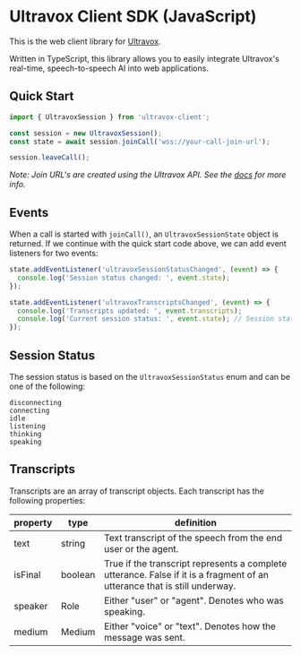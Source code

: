 # Ultravox Client SDK (JavaScript)

This is the web client library for [Ultravox](https://ultravox.ai).

Written in TypeScript, this library allows you to easily integrate Ultravox's real-time, speech-to-speech AI into web applications.

## Quick Start

```javascript
import { UltravoxSession } from 'ultravox-client';

const session = new UltravoxSession();
const state = await session.joinCall('wss://your-call-join-url');

session.leaveCall();
```

_Note: Join URL's are created using the Ultravox API. See the [docs](https://fixie-ai.github.io/ultradox/) for more info._

## Events

When a call is started with `joinCall()`, an `UltravoxSessionState` object is returned. If we continue with the quick start code above, we can add event listeners for two events:

```javascript
state.addEventListener('ultravoxSessionStatusChanged', (event) => {
  console.log('Session status changed: ', event.state);
});

state.addEventListener('ultravoxTranscriptsChanged', (event) => {
  console.log('Transcripts updated: ', event.transcripts);
  console.log('Current session status: ', event.state); // Session status is also available on the event
});
```

## Session Status

The session status is based on the `UltravoxSessionStatus` enum and can be one of the following:

```
disconnecting
connecting
idle
listening
thinking
speaking
```

## Transcripts

Transcripts are an array of transcript objects. Each transcript has the following properties:

| property | type    | definition                                                                                                                |
| -------- | ------- | ------------------------------------------------------------------------------------------------------------------------- |
| text     | string  | Text transcript of the speech from the end user or the agent.                                                             |
| isFinal  | boolean | True if the transcript represents a complete utterance. False if it is a fragment of an utterance that is still underway. |
| speaker  | Role    | Either "user" or "agent". Denotes who was speaking.                                                                       |
| medium   | Medium  | Either "voice" or "text". Denotes how the message was sent.                                                                           |
